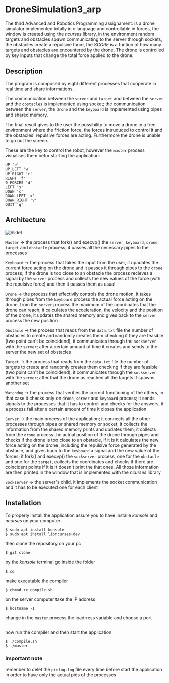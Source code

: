 # DroneSimulation3_arp
The third Advanced and Robotics Programming assignament:  is a drone simulator implemented totally in c language and controllable in forces, the window is created using the *ncurses* library, in the environment random targets and obstacles spawn communicating to the server through sockets, the obstacles create a repulsive force, the *SCORE* is a funtion of how many targets and obstacles are encountered by the drone. The drone is controlled by key inputs that change the total force applied to the drone.

## Description
The program is composed by eight different processes that cooperate in real time and share informations.

The communication between the `server` and `target` and between the `server` and the `obstacles` is implemented using socket; the communication between the `server`, the `drone` and the `keyboard` is implemented using pipes and shared memory.


The final result gives to the user the possibility to move a drone in a free environment where the friction force, the forces intruduced to control it and the obstacles' repulsive forces are acting.
Furthermore the drone is unable to go out the screen.

These are the key to control the robot, however the `master` process visualises them befor starting the application:
```
UP 'e'
UP_LEFT 'w'
UP_RIGHT 'r'
RIGHT 'f'
0 FORCES 'd'
LEFT 's'
DOWN 'c'
DOWN_LEFT 'x'
DOWN_RIGHT 'v'
QUIT 'q'
```

## Architecture
![Slide1](https://github.com/user-attachments/assets/3e290ee5-54ef-4db2-9330-0a696b99898f)

`Master` -> the process that fork() and execvp() the `server`, `keyboard`, `drone`, `target` and `obstacle` process; it passes all the necessary pipes to the processes

`Keyboard` -> the process that takes the input from the user, it upadates the current force acting on the drone and it passes it through pipes to the `drone` process; if the drone is too close to an obstacle the process recieves a signal by the `server` process and collects the new values of the force (with the repulsive force) and then it passes them as usual

`Drone` -> the process that effectivily controls the drone motion, it takes through pipes from the `keyboard` process the actual force acting on the drone, from the `server` process the maximum of the coordinates that the drone can reach; it calculates the acceleration, the velocity and the position of the drone, it updates the shared memory and gives back to the `server` process the new position

`Obstacle` -> the process that reads from the `data.txt` file the number of obstacles to create and randomly creates them checking if they are feasible (two point can't be coincidend), it communicates through the `sockserver` with the `server`; after a certain amount of time it creates and sends to the server the new set of obstacles

`Target` -> the process that reads from the `data.txt` file the number of targets to create and randomly creates them checking if they are feasible (two point can't be coincidend), it communicates through the `sockserver` with the `server`; after that the drone as reached all the targets if spawns another set

`Watchdog` -> the process that verifies the correct functioning of the others, in that case it checks only on `drone`, `server` and `keyboard` process; it sends signals to the processes that it has to controll and checks for the answers, if a process fail after a certain amount of time it closes the application

`Server` -> the main process of the application; it connects all the other processes through pipes or shared memory or socket; it collects the information from the shared memory prints and updates them; it collects from the `drone` process the actual position of the drone through pipes and checks if the drone is too close to an obstacle, if it is it calculates the new force acting on the drone ,including the repulsive force generated by the obstacle, and gives back to the `keyboard` a signal and the new value of the forces; it fork() and execvp() the `sockserver` process, one for the `obstacle` and one for the `target`, collects the coordinates and checks if there are coincident points if it is it doesn't print the that ones. All those information are then printed in the window that is implemented with the *ncurses* library

`Sockserver` -> the server's child, it implements the socket communication and it has to be executed one for each client

## Installation
To properly install the application assure you to have installe *konsole* and *ncurses* on your computer
```
$ sudo apt install konsole
$ sudo apt install libncurses-dev
```

then clone the repository on your pc
```
$ git clone 
```

by the *konsole* terminal go inside the folder
```
$ cd 
```

make executable the compiler
```
$ chmod +x compile.sh
```

on the server computer take the IP address
```
$ hostname -I
```

change in the `master` process the ipadrress variable and choose a port
```

```

now run the compiler and then start the application
```
$ ./compile.sh
$ ./master
```

### important note
remenber to delet the `pidlog.log` file every time before start the application in order to have only the actual pids of the processes

